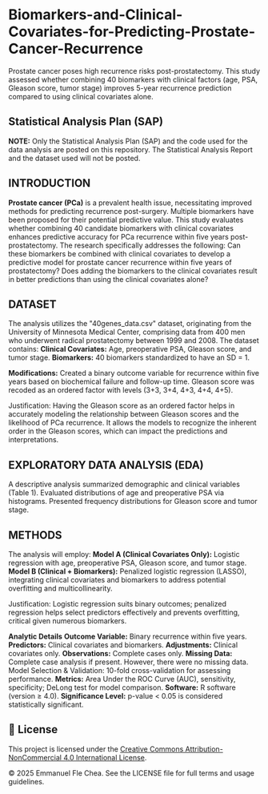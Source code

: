 # Biomarkers-and-Clinical-Covariates-for-Predicting-Prostate-Cancer-Recurrence
Prostate cancer poses high recurrence risks post-prostatectomy. This study assessed whether combining 40 biomarkers with clinical factors (age, PSA, Gleason score, tumor stage) improves 5-year recurrence prediction compared to using clinical covariates alone.


## Statistical Analysis Plan (SAP)
**NOTE:** Only the Statistical Analysis Plan (SAP) and the code used for the data analysis are posted on this repository. The Statistical Analysis Report and the dataset used will not be posted.

## INTRODUCTION
**Prostate cancer (PCa)** is a prevalent health issue, necessitating improved methods for predicting recurrence post-surgery. Multiple biomarkers have been proposed for their potential predictive value. This study evaluates whether combining 40 candidate biomarkers with clinical covariates enhances predictive accuracy for PCa recurrence within five years post-prostatectomy. The research specifically addresses the following:
Can these biomarkers be combined with clinical covariates to develop a predictive model for prostate cancer recurrence within five years of prostatectomy?
Does adding the biomarkers to the clinical covariates result in better predictions than using the clinical covariates alone?

## DATASET
The analysis utilizes the "40genes_data.csv" dataset, originating from the University of Minnesota Medical Center, comprising data from 400 men who underwent radical prostatectomy between 1999 and 2008. The dataset contains:
**Clinical Covariates:** Age, preoperative PSA, Gleason score, and tumor stage.
**Biomarkers:** 40 biomarkers standardized to have an SD = 1.

**Modifications:**
Created a binary outcome variable for recurrence within five years based on biochemical failure and follow-up time.
Gleason score was recoded as an ordered factor with levels (3+3, 3+4, 4+3, 4+4, 4+5).

Justification: Having the Gleason score as an ordered factor helps in accurately modeling the relationship between Gleason scores and the likelihood of PCa recurrence. It allows the models to recognize the inherent order in the Gleason scores, which can impact the predictions and interpretations.

## EXPLORATORY DATA ANALYSIS (EDA)
A descriptive analysis summarized demographic and clinical variables (Table 1).
Evaluated distributions of age and preoperative PSA via histograms.
Presented frequency distributions for Gleason score and tumor stage.

## METHODS
The analysis will employ:
**Model A (Clinical Covariates Only):** Logistic regression with age, preoperative PSA, Gleason score, and tumor stage.
**Model B (Clinical + Biomarkers):** Penalized logistic regression (LASSO), integrating clinical covariates and biomarkers to address potential overfitting and multicollinearity.

Justification: Logistic regression suits binary outcomes; penalized regression helps select predictors effectively and prevents overfitting, critical given numerous biomarkers.

**Analytic Details**
**Outcome Variable:** Binary recurrence within five years.
**Predictors:** Clinical covariates and biomarkers.
**Adjustments:** Clinical covariates only.
**Observations:** Complete cases only.
**Missing Data:** Complete case analysis if present. However, there were no missing data.
Model Selection & Validation: 10-fold cross-validation for assessing performance.
**Metrics:** Area Under the ROC Curve (AUC), sensitivity, specificity; DeLong test for model comparison.
**Software:** R software (version ≥ 4.0).
**Significance Level:** p-value < 0.05 is considered statistically significant.

## 📄 License

This project is licensed under the [Creative Commons Attribution-NonCommercial 4.0 International License](https://creativecommons.org/licenses/by-nc/4.0/).

© 2025 Emmanuel Fle Chea. See the LICENSE file for full terms and usage guidelines.
